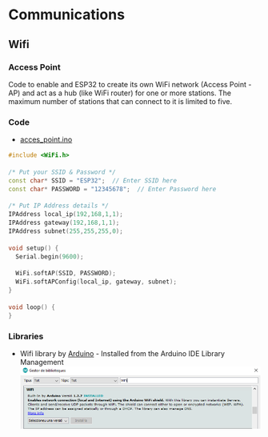 # Communications
## Wifi
### Access Point

Code to enable and ESP32 to create its own WiFi network (Access Point - AP) and act as a hub (like WiFi router) for one or more stations. The maximum number of stations that can connect to it is limited to five.
	
### Code
* [acces_point.ino](acces_point.ino)
```cpp
#include <WiFi.h>

/* Put your SSID & Password */
const char* SSID = "ESP32";  // Enter SSID here
const char* PASSWORD = "12345678";  // Enter Password here

/* Put IP Address details */
IPAddress local_ip(192,168,1,1);
IPAddress gateway(192,168,1,1);
IPAddress subnet(255,255,255,0);

void setup() {
  Serial.begin(9600);
  
  WiFi.softAP(SSID, PASSWORD);
  WiFi.softAPConfig(local_ip, gateway, subnet); 
}

void loop() {
}
```

### Libraries
* Wifi library by [Arduino](https://www.arduino.cc/) - Installed from the Arduino IDE Library Management
![WiFi_library](../WiFi_library.png)
